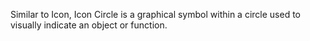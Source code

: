 Similar to Icon, Icon Circle is a graphical symbol within a circle used to visually indicate an object or function.
